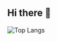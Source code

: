 ## Hi there 👋

![Top Langs](https://github-readme-stats.vercel.app/api/top-langs/?username=anuraghazra&hide_progress=false)
